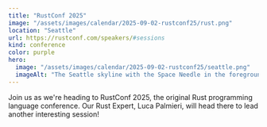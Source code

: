 ```yaml
---
title: "RustConf 2025"
image: "/assets/images/calendar/2025-09-02-rustconf25/rust.png"
location: "Seattle"
url: https://rustconf.com/speakers/#sessions
kind: conference
color: purple
hero:
  image: "/assets/images/calendar/2025-09-02-rustconf25/seattle.png"
  imageAlt: "The Seattle skyline with the Space Needle in the foreground and Mount Rainier visible in the background"
---
```


Join us as we're heading to RustConf 2025, the original Rust programming language conference. Our Rust Expert, Luca Palmieri, will head there to lead another interesting session!
